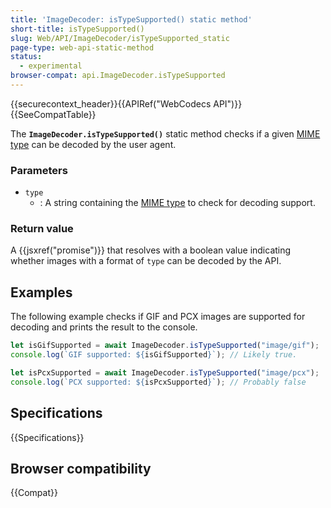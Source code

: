 ```yaml
---
title: 'ImageDecoder: isTypeSupported() static method'
short-title: isTypeSupported()
slug: Web/API/ImageDecoder/isTypeSupported_static
page-type: web-api-static-method
status:
  - experimental
browser-compat: api.ImageDecoder.isTypeSupported
---
```


{{securecontext_header}}{{APIRef("WebCodecs API")}}{{SeeCompatTable}}

The **`ImageDecoder.isTypeSupported()`** static method checks if a given [MIME type](/en-US/docs/Web/HTTP/Basics_of_HTTP/MIME_types) can be decoded by the user agent.

### Parameters

- `type`
  - : A string containing the [MIME type](/en-US/docs/Web/HTTP/Basics_of_HTTP/MIME_types) to check for decoding support.

### Return value

A {{jsxref("promise")}} that resolves with a boolean value indicating whether images with a format of `type` can be decoded by the API.

## Examples

The following example checks if GIF and PCX images are supported for decoding and prints the result to the console.

```js
let isGifSupported = await ImageDecoder.isTypeSupported("image/gif");
console.log(`GIF supported: ${isGifSupported}`); // Likely true.

let isPcxSupported = await ImageDecoder.isTypeSupported("image/pcx");
console.log(`PCX supported: ${isPcxSupported}`); // Probably false
```

## Specifications

{{Specifications}}

## Browser compatibility

{{Compat}}
